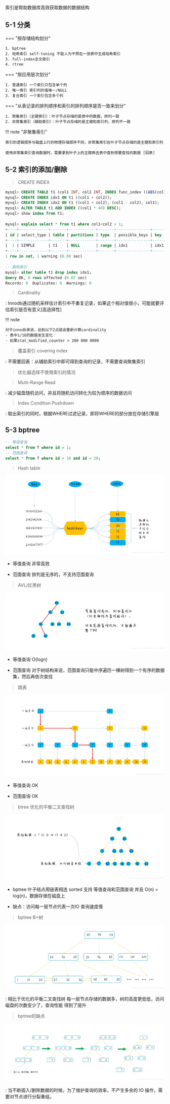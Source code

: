 
索引是帮助数据库高效获取数据的数据结构

## 5-1 分类

=== "按存储结构划分"

    1. bptree 
	2. 哈希索引 self-tuning 不能人为干预在一张表中生成哈希索引
	3. full-index全文索引
	4. rtree
    

=== "按应用层次划分"

    1. 普通索引 一个索引只包含单个列
	2. 唯一索引 索引列的值唯一/NULL
	3. 复合索引 一个索引包含多个列
    

=== "从表记录的排列顺序和索引的排列顺序是否一致来划分"

    1. 聚集索引（主键索引）：叶子节点存储的是表中的数据，排列一致
    2. 非聚集索引（辅助索引）：叶子节点存储的是主键和索引列，排列不一致 
    

!!! note "非聚集索引"

 	索引的逻辑顺序与磁盘上行的物理存储顺序不同，非聚集索引在叶子节点存储的是主键和索引列
	
	使用非聚集索引查询数据时，需要拿到叶子上的主键再去表中查到想要查找的数据 [回表]

## 5-2 索引的添加/删除

> CREATE INDEX

```sql
mysql> CREATE TABLE t1 (col1 INT, col2 INT, INDEX func_index ((ABS(col1))));
mysql> CREATE INDEX idx1 ON t1 ((col1 + col2));
mysql> CREATE INDEX idx2 ON t1 ((col1 + col2), (col1 - col2), col1);
mysql> ALTER TABLE t1 ADD INDEX ((col1 * 40) DESC);
mysql> show index from t1;

mysql> explain select * from t1 where col1+col2 > 1;
+----+-------------+-------+------------+-------+---------------+------+---------+------+------+----------+-------------+
| id | select_type | table | partitions | type  | possible_keys | key  | key_len | ref  | rows | filtered | Extra       |
+----+-------------+-------+------------+-------+---------------+------+---------+------+------+----------+-------------+
|  1 | SIMPLE      | t1    | NULL       | range | idx1          | idx1 | 9       | NULL |    1 |   100.00 | Using where |
+----+-------------+-------+------------+-------+---------------+------+---------+------+------+----------+-------------+
1 row in set, 1 warning (0.00 sec)

-- 删除索引
mysql> alter table t1 drop index idx1;
Query OK, 0 rows affected (0.02 sec)
Records: 0  Duplicates: 0  Warnings: 0
```

> Cardinality

: Innodb通过随机采样估计索引中不重复记录，如果这个相对值很小，可能就要评估索引是否有意义[高选择性]

!!! note

 	对于innodb来说，达到以下2点就会重新计算cardinality
	- 表中1/16的数据发生变化
	- 如果stat_modified_counter > 200 000 0000

> 覆盖索引 covering index

: 不需要回表：从辅助索引中即可得到查询的记录，不需要查询聚集索引

> 优化器选择不使用索引的情况

> Multi-Range Read

: 减少磁盘随机访问，并且将随机访问转化为较为顺序的数据访问	

> Index Condition Pushdown

: 取出索引的同时，根据WHERE过滤记录，即将WHERE的部分放在存储引擎层


## 5-3 bptree

```sql
-- 等值查询
select * from T where id = 1; 
-- 范围查询
select * from T where id > 10 and id < 20; 
```

> Hash table

![](img/hashtable.png)

- 等值查询 非常高效

- 范围查询 排列是无序的，不支持范围查询

> AVL/红黑树

![](img/avl.png)

- 等值查询 O(logn) 

- 范围查询 对于树结构来说，范围查询只能中序遍历一棵树得到一个有序的数据集，然后再依次查找

> 跳表

![](img/跳表.png)

- 等值查询 OK

- 范围查询 OK

> btree 优化的平衡二叉查找树 

![](img/bptree.png)

- bptree 叶子结点用链表相连 sorted 支持 等值查询和范围查询 并且 O(n) = log(n)，数据存储在磁盘上

- 缺点：访问每一层节点代表一次IO 查询速度慢

> bptree B+树 

![](img/bptree2.png)

: 相比于优化的平衡二叉查找树 每一层节点存储的数据多，树的高度更低低，访问磁盘的次数变少了，查询性能 得到了提升

> bptree的缺点

![](img/shortcomings.png)

:	当不断插入/删除数据的时候，为了维护查询的效率，不产生多余的 IO 操作，需要对节点进行分裂重组。


